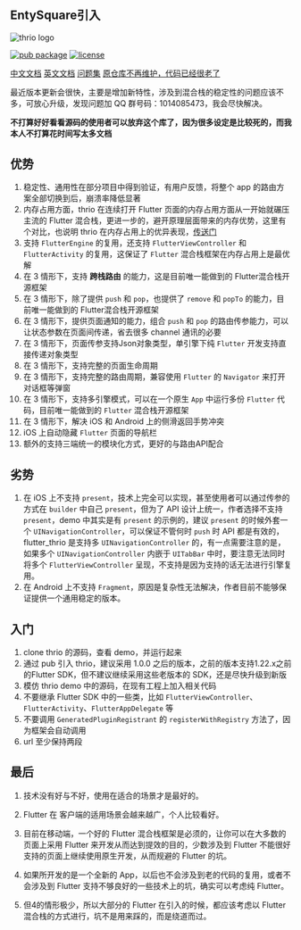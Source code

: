 #
## EntySquare引入

![thrio logo](./doc/imgs/thrio.png)

[![pub package](https://img.shields.io/pub/v/flutter_thrio.svg)](https://pub.dartlang.org/packages/flutter_thrio)
[![license](https://img.shields.io/github/license/hellobike/thrio.svg?maxAge=2592000)](https://github.com/hellobike/thrio/LICENSE)

[中文文档](./doc/Feature.md) [英文文档](./doc/Feature_EN.md) [问题集](./doc/Questions.md)  [原仓库不再维护，代码已经很老了](https://github.com/hellobike/flutter_thrio)

最近版本更新会很快，主要是增加新特性，涉及到混合栈的稳定性的问题应该不多，可放心升级，发现问题加 QQ 群号码：1014085473，我会尽快解决。

**不打算好好看看源码的使用者可以放弃这个库了，因为很多设定是比较死的，而我本人不打算花时间写太多文档**

## 优势

01. 稳定性、通用性在部分项目中得到验证，有用户反馈，将整个 app 的路由方案全部切换到后，崩溃率降低显著
2.  内存占用方面，thrio 在连续打开 Flutter 页面的内存占用方面从一开始就碾压主流的 Flutter 混合栈，更进一步的，避开原理层面带来的内存优势，这里有个对比，也说明 thrio 在内存占用上的优异表现，[传送门](https://github.com/alibaba/flutter_boost/issues/933)
3.  支持 `FlutterEngine` 的复用，还支持 `FlutterViewController` 和 `FlutterActivity` 的复用，这保证了 `Flutter` 混合栈框架在内存占用上是最优解
4.  在 3 情形下，支持 **跨栈路由** 的能力，这是目前唯一能做到的 Flutter混合栈开源框架
5.  在 3 情形下，除了提供 `push` 和 `pop`，也提供了 `remove` 和 `popTo` 的能力，目前唯一能做到的 Flutter混合栈开源框架
6.  在 3 情形下，提供页面通知的能力，组合 `push` 和 `pop` 的路由传参能力，可以让状态参数在页面间传递，省去很多 channel 通讯的必要
7.  在 3 情形下，页面传参支持Json对象类型，单引擎下纯 `Flutter` 开发支持直接传递对象类型
8.  在 3 情形下，支持完整的页面生命周期
9.  在 3 情形下，支持完整的路由周期，兼容使用 `Flutter` 的 `Navigator` 来打开对话框等弹窗
10. 在 3 情形下，支持多引擎模式，可以在一个原生 `App` 中运行多份 `Flutter` 代码，目前唯一能做到的 `Flutter` 混合栈开源框架
11. 在 3 情形下，解决 iOS 和 Android 上的侧滑返回手势冲突
12. iOS 上自动隐藏 `Flutter` 页面的导航栏
13. 额外的支持三端统一的模块化方式，更好的与路由API配合

## 劣势

01. 在 iOS 上不支持 `present`，技术上完全可以实现，甚至使用者可以通过传参的方式在 `builder` 中自己 `present`，但为了 API 设计上统一，作者选择不支持  `present`，demo 中其实是有 `present` 的示例的，建议 `present` 的时候外套一个 `UINavigationController`，可以保证不管何时 `push` 时 API 都是有效的，flutter_thrio 是支持多 `UINavigationController` 的，有一点需要注意的是，如果多个 `UINavigationController` 内嵌于 `UITabBar` 中时，要注意无法同时将多个 `FlutterViewController` 呈现，不支持是因为支持的话无法进行引擎复用。
02. 在 Android 上不支持 `Fragment`，原因是复杂性无法解决，作者目前不能够保证提供一个通用稳定的版本。

## 入门

01. clone thrio 的源码，查看 demo，并运行起来
02. 通过 pub 引入 thrio，建议采用 1.0.0 之后的版本，之前的版本支持1.22.x之前的Flutter SDK，但不建议继续采用这些老版本的 SDK，还是尽快升级到新版
03. 模仿 thrio demo 中的源码，在现有工程上加入相关代码
04. 不要继承 Flutter SDK 中的一些类，比如 `FlutterViewController`、`FlutterActivity`、`FlutterAppDelegate` 等
05. 不要调用 `GeneratedPluginRegistrant` 的 `registerWithRegistry` 方法了，因为框架会自动调用
6.  url 至少保持两段

## 最后

01. 技术没有好与不好，使用在适合的场景才是最好的。

02. Flutter 在 客户端的适用场景会越来越广，个人比较看好。

03. 目前在移动端，一个好的 Flutter 混合栈框架是必须的，让你可以在大多数的页面上采用 Flutter 来开发从而达到提效的目的，少数涉及到 Flutter 不能很好支持的页面上继续使用原生开发，从而规避的 Flutter 的坑。

04. 如果所开发的是一个全新的 App，以后也不会涉及到老的代码的复用，或者不会涉及到 Flutter 支持不够良好的一些技术上的坑，确实可以考虑纯 Flutter。

05. 但4的情形极少，所以大部分的 Flutter 在引入的时候，都应该考虑以 Flutter 混合栈的方式进行，坑不是用来踩的，而是绕道而过。

[gitter channel]: https://badges.gitter.im/flutter_thrio/flutter_thrio.svg
[gitter badge]: https://gitter.im/flutter_thrio/flutter_thrio?utm_source=badge&utm_medium=badge&utm_campaign=pr-badge&utm_content=badge
